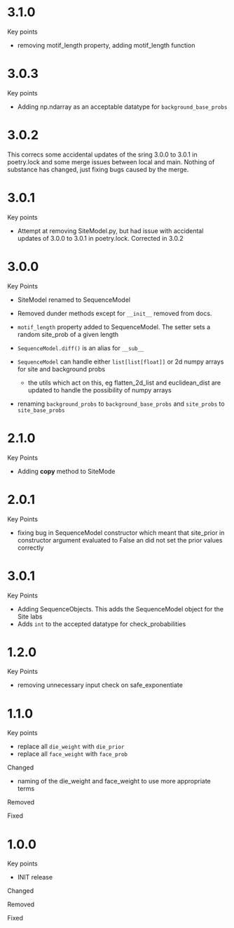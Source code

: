 # 3.1.0

Key points

- removing motif_length property, adding motif_length function

# 3.0.3

Key points

- Adding np.ndarray as an acceptable datatype for `background_base_probs`

# 3.0.2

This correcs some accidental updates of the sring 3.0.0 to 3.0.1 in poetry.lock
and some merge issues between local and main. Nothing of substance has changed,
just fixing bugs caused by the merge.

# 3.0.1

Key points

- Attempt at removing SiteModel.py, but had issue with accidental updates
of 3.0.0 to 3.0.1 in poetry.lock. Corrected in 3.0.2

# 3.0.0

Key Points

- SiteModel renamed to SequenceModel

- Removed dunder methods except for `__init__` removed from docs.

- `motif_length` property added to SequenceModel. The setter sets a random
site_prob of a given length

- `SequenceModel.diff()` is an alias for `__sub__`

- `SequenceModel` can handle either `list[list[float]]` or 2d numpy
arrays for site and background probs
  - the utils which act on this, eg flatten_2d_list and euclidean_dist
  are updated to handle the possibility of numpy arrays

- renaming `background_probs` to `background_base_probs` and `site_probs` to
`site_base_probs`

# 2.1.0

Key Points

- Adding __copy__ method to SiteMode

# 2.0.1

Key Points

- fixing bug in SequenceModel constructor which meant that site_prior in
  constructor argument evaluated to False an did not set the prior values
  correctly

# 3.0.1

Key Points

- Adding SequenceObjects. This adds the SequenceModel object for the Site labs
- Adds `int` to the accepted datatype for check_probabilities

# 1.2.0

Key Points

- removing unnecessary input check on safe_exponentiate

# 1.1.0

Key points

- replace all `die_weight` with `die_prior`
- replace all `face_weight` with `face_prob`

Changed

- naming of the die_weight and face_weight to use more appropriate terms

Removed

Fixed

# 1.0.0

Key points

- INIT release

Changed

Removed

Fixed



